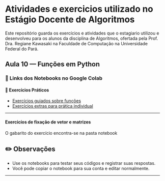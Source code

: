 # Atividades e exercicios utilizado no Estágio Docente de Algoritmos
Este repositório guarda os exercícios e atividades que o estagiario utilizou e desenvolveu para os alunos da disciplina de Algoritmos, ofertada pela Prof. Dra. Regiane Kawasaki na Faculdade de Computação na Universidade Federal do Pará.

## Aula 10 — Funções em Python

### 🔗 Links dos Notebooks no Google Colab

#### 🧪 Exercícios Práticos
- [Exercícios guiados sobre funções](https://colab.research.google.com/drive/1vZd6uLBDUuQqvdc0B5ZYHKzD9GIYjcWb)  
- [Exercícios extras para prática individual](https://colab.research.google.com/drive/1BBkbh_PfC4FO52cH3UYtLhZXKfLimuok?usp=sharing)

---

#### Exercicíos de fixação de vetor e matrizes
O gabarito do exercício encontra-se na pasta notebook

## ✏️ Observações
- Use os notebooks para testar seus códigos e registrar suas respostas.
- Você pode copiar o notebook para sua conta e editar normalmente.

---
